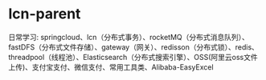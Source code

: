 # lcn-parent
日常学习: springcloud、lcn（分布式事务）、rocketMQ（分布式消息队列）、fastDFS（分布式文件存储）、gateway（网关）、redisson（分布式锁）、redis、threadpool（线程池）、Elasticsearch（分布式搜索引擎）、OSS(阿里云oss文件上传)、支付宝支付、微信支付、常用工具类、Alibaba-EasyExcel
